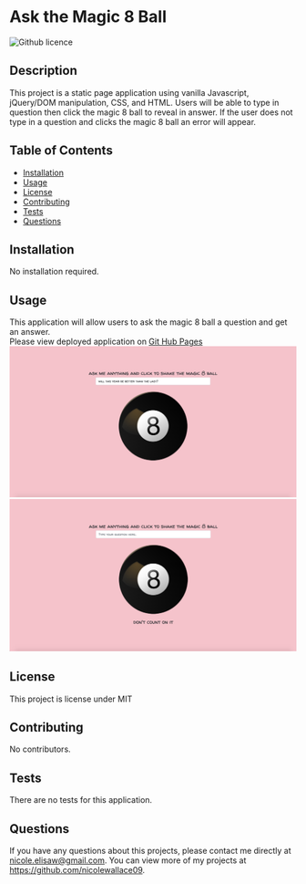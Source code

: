 # Ask the Magic 8 Ball 
![Github licence](http://img.shields.io/badge/license-MIT-blue.svg)

## Description 
This project is a static page application using vanilla Javascript, jQuery/DOM manipulation, CSS, and HTML. Users will be able to type in question then click the magic 8 ball to reveal in answer. If the user does not type in a question and clicks the magic 8 ball an error will appear. 

## Table of Contents
* [Installation](#installation)
* [Usage](#usage)
* [License](#license)
* [Contributing](#contributing)
* [Tests](#tests)
* [Questions](#questions)

## Installation 
No installation required. 

## Usage 
This application will allow users to ask the magic 8 ball a question and get an answer.<br>
Please view deployed application on [Git Hub Pages](https://nicolewallace09.github.io/askthemagic8ball/)<br>
<img src='assets/screen1.png'>
<img src='assets/screen2.png'>

## License 
This project is license under MIT

## Contributing 
No contributors. 

## Tests
There are no tests for this application. 

## Questions
If you have any questions about this projects, please contact me directly at nicole.elisaw@gmail.com. You can view more of my projects at https://github.com/nicolewallace09.
